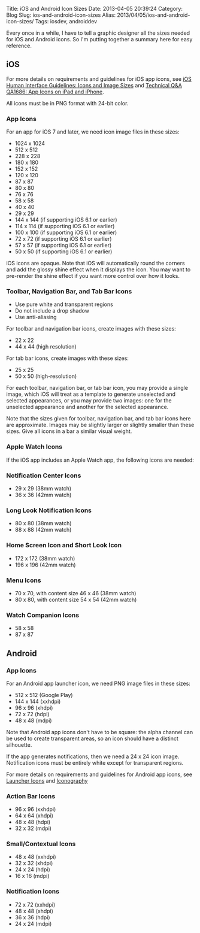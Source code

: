 Title: iOS and Android Icon Sizes
Date: 2013-04-05 20:39:24
Category: Blog
Slug: ios-and-android-icon-sizes
Alias: 2013/04/05/ios-and-android-icon-sizes/
Tags: iosdev, androiddev


Every once in a while, I have to tell a graphic designer all the sizes needed for iOS and Android icons. So I'm putting together a summary here for easy reference.

## iOS

For more details on requirements and guidelines for iOS app icons, see [iOS Human Interface Guidelines: Icons and Image Sizes](https://developer.apple.com/library/ios/documentation/UserExperience/Conceptual/MobileHIG/IconMatrix.html#//apple_ref/doc/uid/TP40006556-CH27-SW1) and [Technical Q&A QA1686: App Icons on iPad and iPhone](https://developer.apple.com/library/ios/qa/qa1686/_index.html).

All icons must be in PNG format with 24-bit color.

### App Icons

For an app for iOS 7 and later, we need icon image files in these sizes:

- 1024 x 1024
- 512 x 512
- 228 x 228
- 180 x 180
- 152 x 152
- 120 x 120
- 87 x 87
- 80 x 80
- 76 x 76
- 58 x 58
- 40 x 40
- 29 x 29
- 144 x 144 (if supporting iOS 6.1 or earlier)
- 114 x 114 (if supporting iOS 6.1 or earlier)
- 100 x 100 (if supporting iOS 6.1 or earlier)
- 72 x 72 (if supporting iOS 6.1 or earlier)
- 57 x 57 (if supporting iOS 6.1 or earlier)
- 50 x 50 (if supporting iOS 6.1 or earlier)

iOS icons are opaque. Note that iOS will automatically round the corners and add the glossy shine effect when it displays the icon. You may want to pre-render the shine effect if you want more control over how it looks.

### Toolbar, Navigation Bar, and Tab Bar Icons

- Use pure white and transparent regions
- Do not include a drop shadow
- Use anti-aliasing

For toolbar and navigation bar icons, create images with these sizes:

- 22 x 22
- 44 x 44 (high resolution)

For tab bar icons, create images with these sizes:

- 25 x 25
- 50 x 50 (high-resolution)

For each toolbar, navigation bar, or tab bar icon, you may provide a single image, which iOS will treat as a template to generate unselected and selected appearances, or you may provide two images: one for the unselected appearance and another for the selected appearance. 

Note that the sizes given for toolbar, navigation bar, and tab bar icons here are approximate. Images may be slightly larger or slightly smaller than these sizes. Give all icons in a bar a similar visual weight.

### Apple Watch Icons

If the iOS app includes an Apple Watch app, the following icons are needed:

### Notification Center Icons

- 29 x 29 (38mm watch)
- 36 x 36 (42mm watch)

### Long Look Notification Icons

- 80 x 80 (38mm watch)
- 88 x 88 (42mm watch)

### Home Screen Icon and Short Look Icon

- 172 x 172 (38mm watch)
- 196 x 196 (42mm watch)

### Menu Icons

- 70 x 70, with content size 46 x 46 (38mm watch)
- 80 x 80, with content size 54 x 54 (42mm watch)

### Watch Companion Icons

- 58 x 58
- 87 x 87

## Android

### App Icons

For an Android app launcher icon, we need PNG image files in these sizes:

- 512 x 512 (Google Play)
- 144 x 144 (xxhdpi)
- 96 x 96 (xhdpi)
- 72 x 72 (hdpi)
- 48 x 48 (mdpi)

Note that Android app icons don't have to be square: the alpha channel can be used to create transparent areas, so an icon should have a distinct silhouette.

If the app generates notifications, then we need a 24 x 24 icon image. Notification icons must be entirely white except for transparent regions.

For more details on requirements and guidelines for Android app icons, see [Launcher Icons](http://developer.android.com/guide/practices/ui_guidelines/icon_design_launcher.html) and [Iconography](http://developer.android.com/design/style/iconography.html)

### Action Bar Icons

- 96 x 96 (xxhdpi)
- 64 x 64 (xhdpi)
- 48 x 48 (hdpi)
- 32 x 32 (mdpi)

### Small/Contextual Icons

- 48 x 48 (xxhdpi)
- 32 x 32 (xhdpi)
- 24 x 24 (hdpi)
- 16 x 16 (mdpi)

### Notification Icons

- 72 x 72 (xxhdpi)
- 48 x 48 (xhdpi)
- 36 x 36 (hdpi)
- 24 x 24 (mdpi)
